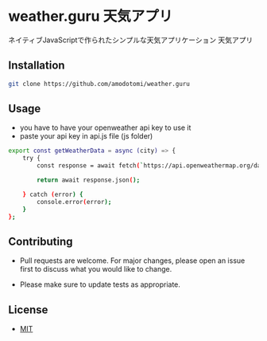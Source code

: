 # weather.guru 天気アプリ

ネイティブJavaScriptで作られたシンプルな天気アプリケーション 天気アプリ

## Installation

```bash
git clone https://github.com/amodotomi/weather.guru
```

## Usage
- you have to have your openweather api key to use it
- paste your api key in api.js file (js folder)

```bash
export const getWeatherData = async (city) => {
    try {
        const response = await fetch(`https://api.openweathermap.org/data/2.5/weather?q=${city}&appid=633f3f4df62e35d09ia55b1148165&lang=en&units=metric`);      // example api key (have to be your openweather api key | API キーの例 (openweather である必要があります)

        return await response.json();

    } catch (error) {
        console.error(error);
    }
};
```

## Contributing

- Pull requests are welcome. For major changes, please open an issue first
to discuss what you would like to change.

- Please make sure to update tests as appropriate.

## License

- [MIT](https://choosealicense.com/licenses/mit/)
